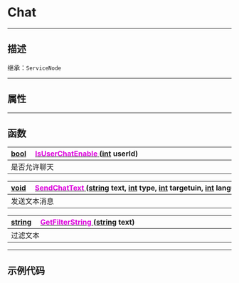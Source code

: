 # Chat
------------------------------------------------------------------------------------------
## 描述

继承：`ServiceNode`

------------------------------------------------------------------------------------------
## 属性

------------------------------------------------------------------------------------------
## 函数

|<div style="width:1000px">[bool](/Api/DataType/Bool.md) &emsp;[<font color="dd00dd">IsUserChatEnable</font> ](/Api/Class/GamePlay/SandboxChat_F/IsUserChatEnable.md) ([int](/Api/DataType/Int.md) userId)</div>|
|:---|
|是否允许聊天|

|<div style="width:1000px">[void](/Api/Parameter/void.md) &emsp;[<font color="dd00dd">SendChatText</font> ](/Api/Class/GamePlay/SandboxChat_F/SendChatText.md) ([string](/Api/DataType/String.md) text, [int](/Api/DataType/Int.md) type, [int](/Api/DataType/Int.md) targetuin, [int](/Api/DataType/Int.md) language)</div>|
|:---|
|发送文本消息|

|<div style="width:1000px">[string](/Api/DataType/String.md) &emsp;[<font color="dd00dd">GetFilterString</font> ](/Api/Class/GamePlay/SandboxChat_F/GetFilterString.md) ([string](/Api/DataType/String.md) text)</div>|
|:---|
|过滤文本|

------------------------------------------------------------------------------------------
## 示例代码
 
  